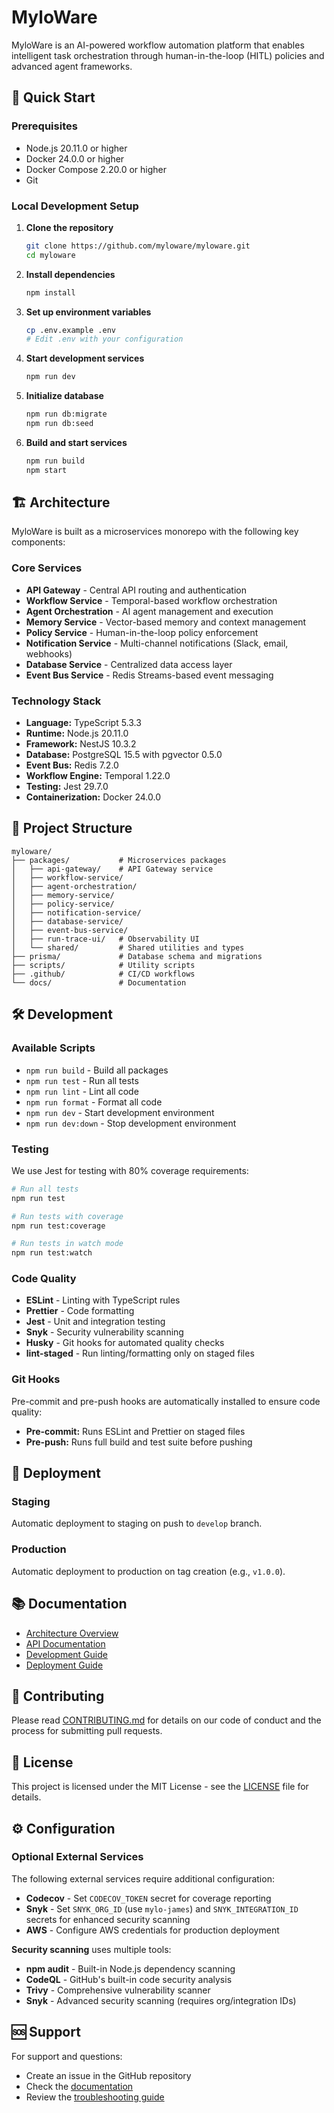 # MyloWare

MyloWare is an AI-powered workflow automation platform that enables intelligent task orchestration through human-in-the-loop (HITL) policies and advanced agent frameworks.

## 🚀 Quick Start

### Prerequisites

- Node.js 20.11.0 or higher
- Docker 24.0.0 or higher
- Docker Compose 2.20.0 or higher
- Git

### Local Development Setup

1. **Clone the repository**

   ```bash
   git clone https://github.com/myloware/myloware.git
   cd myloware
   ```

2. **Install dependencies**

   ```bash
   npm install
   ```

3. **Set up environment variables**

   ```bash
   cp .env.example .env
   # Edit .env with your configuration
   ```

4. **Start development services**

   ```bash
   npm run dev
   ```

5. **Initialize database**

   ```bash
   npm run db:migrate
   npm run db:seed
   ```

6. **Build and start services**
   ```bash
   npm run build
   npm start
   ```

## 🏗️ Architecture

MyloWare is built as a microservices monorepo with the following key components:

### Core Services

- **API Gateway** - Central API routing and authentication
- **Workflow Service** - Temporal-based workflow orchestration
- **Agent Orchestration** - AI agent management and execution
- **Memory Service** - Vector-based memory and context management
- **Policy Service** - Human-in-the-loop policy enforcement
- **Notification Service** - Multi-channel notifications (Slack, email, webhooks)
- **Database Service** - Centralized data access layer
- **Event Bus Service** - Redis Streams-based event messaging

### Technology Stack

- **Language:** TypeScript 5.3.3
- **Runtime:** Node.js 20.11.0
- **Framework:** NestJS 10.3.2
- **Database:** PostgreSQL 15.5 with pgvector 0.5.0
- **Event Bus:** Redis 7.2.0
- **Workflow Engine:** Temporal 1.22.0
- **Testing:** Jest 29.7.0
- **Containerization:** Docker 24.0.0

## 📁 Project Structure

```
myloware/
├── packages/           # Microservices packages
│   ├── api-gateway/    # API Gateway service
│   ├── workflow-service/
│   ├── agent-orchestration/
│   ├── memory-service/
│   ├── policy-service/
│   ├── notification-service/
│   ├── database-service/
│   ├── event-bus-service/
│   ├── run-trace-ui/   # Observability UI
│   └── shared/         # Shared utilities and types
├── prisma/             # Database schema and migrations
├── scripts/            # Utility scripts
├── .github/            # CI/CD workflows
└── docs/               # Documentation
```

## 🛠️ Development

### Available Scripts

- `npm run build` - Build all packages
- `npm run test` - Run all tests
- `npm run lint` - Lint all code
- `npm run format` - Format all code
- `npm run dev` - Start development environment
- `npm run dev:down` - Stop development environment

### Testing

We use Jest for testing with 80% coverage requirements:

```bash
# Run all tests
npm run test

# Run tests with coverage
npm run test:coverage

# Run tests in watch mode
npm run test:watch
```

### Code Quality

- **ESLint** - Linting with TypeScript rules
- **Prettier** - Code formatting
- **Jest** - Unit and integration testing
- **Snyk** - Security vulnerability scanning
- **Husky** - Git hooks for automated quality checks
- **lint-staged** - Run linting/formatting only on staged files

### Git Hooks

Pre-commit and pre-push hooks are automatically installed to ensure code quality:

- **Pre-commit:** Runs ESLint and Prettier on staged files
- **Pre-push:** Runs full build and test suite before pushing

## 🚀 Deployment

### Staging

Automatic deployment to staging on push to `develop` branch.

### Production

Automatic deployment to production on tag creation (e.g., `v1.0.0`).

## 📚 Documentation

- [Architecture Overview](docs/architecture/index.md)
- [API Documentation](docs/architecture/rest-api-spec.md)
- [Development Guide](CONTRIBUTING.md)
- [Deployment Guide](docs/architecture/infrastructure-and-deployment.md)

## 🤝 Contributing

Please read [CONTRIBUTING.md](CONTRIBUTING.md) for details on our code of conduct and the process for submitting pull requests.

## 📄 License

This project is licensed under the MIT License - see the [LICENSE](LICENSE) file for details.

## ⚙️ Configuration

### Optional External Services

The following external services require additional configuration:

- **Codecov** - Set `CODECOV_TOKEN` secret for coverage reporting
- **Snyk** - Set `SNYK_ORG_ID` (use `mylo-james`) and `SNYK_INTEGRATION_ID` secrets for enhanced security scanning
- **AWS** - Configure AWS credentials for production deployment

**Security scanning** uses multiple tools:
- **npm audit** - Built-in Node.js dependency scanning
- **CodeQL** - GitHub's built-in code security analysis  
- **Trivy** - Comprehensive vulnerability scanner
- **Snyk** - Advanced security scanning (requires org/integration IDs)

## 🆘 Support

For support and questions:

- Create an issue in the GitHub repository
- Check the [documentation](docs/)
- Review the [troubleshooting guide](docs/troubleshooting.md)
